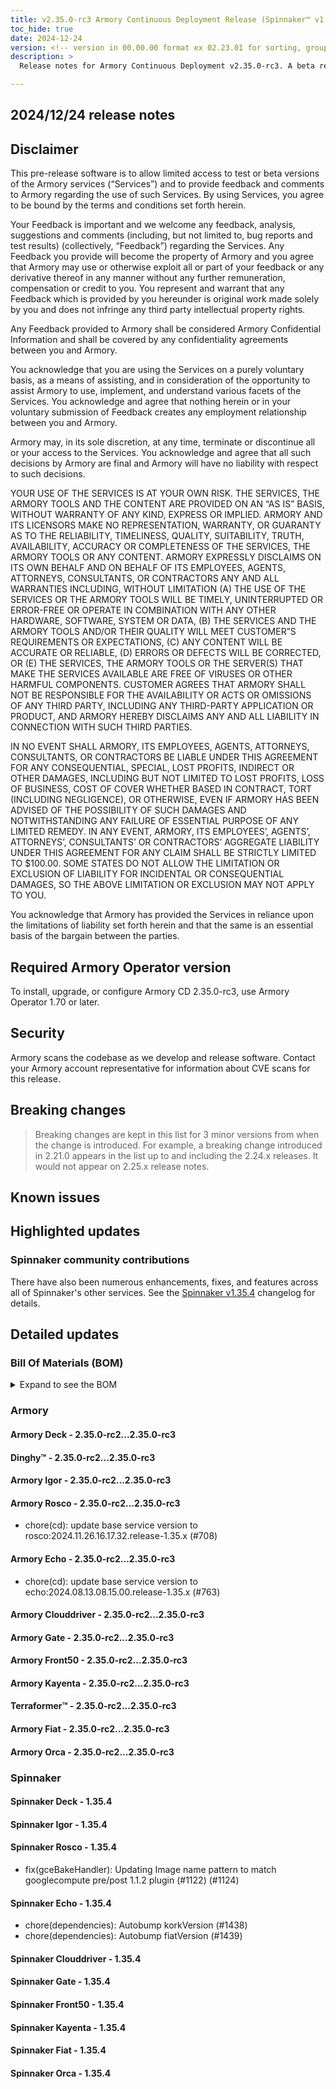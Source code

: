 ```yaml
---
title: v2.35.0-rc3 Armory Continuous Deployment Release (Spinnaker™ v1.35.4)
toc_hide: true
date: 2024-12-24
version: <!-- version in 00.00.00 format ex 02.23.01 for sorting, grouping -->
description: >
  Release notes for Armory Continuous Deployment v2.35.0-rc3. A beta release is not meant for installation in production environments.

---
```


## 2024/12/24 release notes

## Disclaimer

This pre-release software is to allow limited access to test or beta versions of the Armory services (“Services”) and to provide feedback and comments to Armory regarding the use of such Services. By using Services, you agree to be bound by the terms and conditions set forth herein.

Your Feedback is important and we welcome any feedback, analysis, suggestions and comments (including, but not limited to, bug reports and test results) (collectively, “Feedback”) regarding the Services. Any Feedback you provide will become the property of Armory and you agree that Armory may use or otherwise exploit all or part of your feedback or any derivative thereof in any manner without any further remuneration, compensation or credit to you. You represent and warrant that any Feedback which is provided by you hereunder is original work made solely by you and does not infringe any third party intellectual property rights.

Any Feedback provided to Armory shall be considered Armory Confidential Information and shall be covered by any confidentiality agreements between you and Armory.

You acknowledge that you are using the Services on a purely voluntary basis, as a means of assisting, and in consideration of the opportunity to assist Armory to use, implement, and understand various facets of the Services. You acknowledge and agree that nothing herein or in your voluntary submission of Feedback creates any employment relationship between you and Armory.

Armory may, in its sole discretion, at any time, terminate or discontinue all or your access to the Services. You acknowledge and agree that all such decisions by Armory are final and Armory will have no liability with respect to such decisions.

YOUR USE OF THE SERVICES IS AT YOUR OWN RISK. THE SERVICES, THE ARMORY TOOLS AND THE CONTENT ARE PROVIDED ON AN “AS IS” BASIS, WITHOUT WARRANTY OF ANY KIND, EXPRESS OR IMPLIED. ARMORY AND ITS LICENSORS MAKE NO REPRESENTATION, WARRANTY, OR GUARANTY AS TO THE RELIABILITY, TIMELINESS, QUALITY, SUITABILITY, TRUTH, AVAILABILITY, ACCURACY OR COMPLETENESS OF THE SERVICES, THE ARMORY TOOLS OR ANY CONTENT. ARMORY EXPRESSLY DISCLAIMS ON ITS OWN BEHALF AND ON BEHALF OF ITS EMPLOYEES, AGENTS, ATTORNEYS, CONSULTANTS, OR CONTRACTORS ANY AND ALL WARRANTIES INCLUDING, WITHOUT LIMITATION (A) THE USE OF THE SERVICES OR THE ARMORY TOOLS WILL BE TIMELY, UNINTERRUPTED OR ERROR-FREE OR OPERATE IN COMBINATION WITH ANY OTHER HARDWARE, SOFTWARE, SYSTEM OR DATA, (B) THE SERVICES AND THE ARMORY TOOLS AND/OR THEIR QUALITY WILL MEET CUSTOMER”S REQUIREMENTS OR EXPECTATIONS, (C) ANY CONTENT WILL BE ACCURATE OR RELIABLE, (D) ERRORS OR DEFECTS WILL BE CORRECTED, OR (E) THE SERVICES, THE ARMORY TOOLS OR THE SERVER(S) THAT MAKE THE SERVICES AVAILABLE ARE FREE OF VIRUSES OR OTHER HARMFUL COMPONENTS. CUSTOMER AGREES THAT ARMORY SHALL NOT BE RESPONSIBLE FOR THE AVAILABILITY OR ACTS OR OMISSIONS OF ANY THIRD PARTY, INCLUDING ANY THIRD-PARTY APPLICATION OR PRODUCT, AND ARMORY HEREBY DISCLAIMS ANY AND ALL LIABILITY IN CONNECTION WITH SUCH THIRD PARTIES.

IN NO EVENT SHALL ARMORY, ITS EMPLOYEES, AGENTS, ATTORNEYS, CONSULTANTS, OR CONTRACTORS BE LIABLE UNDER THIS AGREEMENT FOR ANY CONSEQUENTIAL, SPECIAL, LOST PROFITS, INDIRECT OR OTHER DAMAGES, INCLUDING BUT NOT LIMITED TO LOST PROFITS, LOSS OF BUSINESS, COST OF COVER WHETHER BASED IN CONTRACT, TORT (INCLUDING NEGLIGENCE), OR OTHERWISE, EVEN IF ARMORY HAS BEEN ADVISED OF THE POSSIBILITY OF SUCH DAMAGES AND NOTWITHSTANDING ANY FAILURE OF ESSENTIAL PURPOSE OF ANY LIMITED REMEDY. IN ANY EVENT, ARMORY, ITS EMPLOYEES’, AGENTS’, ATTORNEYS’, CONSULTANTS’ OR CONTRACTORS’ AGGREGATE LIABILITY UNDER THIS AGREEMENT FOR ANY CLAIM SHALL BE STRICTLY LIMITED TO $100.00. SOME STATES DO NOT ALLOW THE LIMITATION OR EXCLUSION OF LIABILITY FOR INCIDENTAL OR CONSEQUENTIAL DAMAGES, SO THE ABOVE LIMITATION OR EXCLUSION MAY NOT APPLY TO YOU.

You acknowledge that Armory has provided the Services in reliance upon the limitations of liability set forth herein and that the same is an essential basis of the bargain between the parties.


## Required Armory Operator version

To install, upgrade, or configure Armory CD 2.35.0-rc3, use Armory Operator 1.70 or later.

## Security

Armory scans the codebase as we develop and release software. Contact your Armory account representative for information about CVE scans for this release.

## Breaking changes
<!-- Copy/paste from the previous version if there are recent ones. We can drop breaking changes after 3 minor versions. Add new ones from OSS and Armory. -->

> Breaking changes are kept in this list for 3 minor versions from when the change is introduced. For example, a breaking change introduced in 2.21.0 appears in the list up to and including the 2.24.x releases. It would not appear on 2.25.x release notes.

## Known issues
<!-- Copy/paste known issues from the previous version if they're not fixed. Add new ones from OSS and Armory. If there aren't any issues, state that so readers don't think we forgot to fill out this section. -->

## Highlighted updates

<!--
Each item category (such as UI) under here should be an h3 (###). List the following info that service owners should be able to provide:
- Major changes or new features we want to call out for Armory and OSS. Changes should be grouped under end user understandable sections. For example, instead of Deck, use UI. Instead of Fiat, use Permissions.
- Fixes to any known issues from previous versions that we have in release notes. These can all be grouped under a Fixed issues H3.
-->




###  Spinnaker community contributions

There have also been numerous enhancements, fixes, and features across all of Spinnaker's other services. See the
[Spinnaker v1.35.4](https://www.spinnaker.io/changelogs/1.35.4-changelog/) changelog for details.

## Detailed updates

### Bill Of Materials (BOM)

<details><summary>Expand to see the BOM</summary>
<pre class="highlight">
<code>artifactSources:
  dockerRegistry: docker.io/armory
dependencies:
  redis:
    commit: null
    version: 2:2.8.4-2
services:
  clouddriver:
    commit: a256c81616326e55b654692f924fc950744d7b6c
    version: 2.35.0-rc3
  deck:
    commit: b04971d387e1a0664f536427976c0d64733044b5
    version: 2.35.0-rc3
  dinghy:
    commit: 50041173d1a043493409059e7fa5d7a1a80fb553
    version: 2.35.0-rc3
  echo:
    commit: 6117e5941dda2f2faa52639cba5e8449b0a64d0c
    version: 2.35.0-rc3
  fiat:
    commit: ce4a5e689b66fce9f5aa4e3039f0fe1af5e69f74
    version: 2.35.0-rc3
  front50:
    commit: 900b169d3cea95992d781e22939bb5fa1224a75d
    version: 2.35.0-rc3
  gate:
    commit: af49faafbd341109028335630f25c46e9077bc1f
    version: 2.35.0-rc3
  igor:
    commit: 56f0c75e06b79f2e3029b0b0da323a2d6c0dff6f
    version: 2.35.0-rc3
  kayenta:
    commit: ac4b20926966e3b984c9b46ae241c5a12e0dddc2
    version: 2.35.0-rc3
  monitoring-daemon:
    commit: null
    version: 2.26.0
  monitoring-third-party:
    commit: null
    version: 2.26.0
  orca:
    commit: 9e94501096394c824bbfca5be5707d0d2c5f1713
    version: 2.35.0-rc3
  rosco:
    commit: 9259f32ee4c6beb1bf1da32c0161590ecf3de800
    version: 2.35.0-rc3
  terraformer:
    commit: 9756bee07eaabbb25b54812996314c22554ec1c0
    version: 2.35.0-rc3
timestamp: "2024-12-24 01:02:24"
version: 2.35.0-rc3
</code>
</pre>
</details>

### Armory


#### Armory Deck - 2.35.0-rc2...2.35.0-rc3


#### Dinghy™ - 2.35.0-rc2...2.35.0-rc3


#### Armory Igor - 2.35.0-rc2...2.35.0-rc3


#### Armory Rosco - 2.35.0-rc2...2.35.0-rc3

  - chore(cd): update base service version to rosco:2024.11.26.16.17.32.release-1.35.x (#708)

#### Armory Echo - 2.35.0-rc2...2.35.0-rc3

  - chore(cd): update base service version to echo:2024.08.13.08.15.00.release-1.35.x (#763)

#### Armory Clouddriver - 2.35.0-rc2...2.35.0-rc3


#### Armory Gate - 2.35.0-rc2...2.35.0-rc3


#### Armory Front50 - 2.35.0-rc2...2.35.0-rc3


#### Armory Kayenta - 2.35.0-rc2...2.35.0-rc3


#### Terraformer™ - 2.35.0-rc2...2.35.0-rc3


#### Armory Fiat - 2.35.0-rc2...2.35.0-rc3


#### Armory Orca - 2.35.0-rc2...2.35.0-rc3



### Spinnaker


#### Spinnaker Deck - 1.35.4


#### Spinnaker Igor - 1.35.4


#### Spinnaker Rosco - 1.35.4

  - fix(gceBakeHandler): Updating Image name pattern to match googlecompute pre/post 1.1.2 plugin (#1122) (#1124)

#### Spinnaker Echo - 1.35.4

  - chore(dependencies): Autobump korkVersion (#1438)
  - chore(dependencies): Autobump fiatVersion (#1439)

#### Spinnaker Clouddriver - 1.35.4


#### Spinnaker Gate - 1.35.4


#### Spinnaker Front50 - 1.35.4


#### Spinnaker Kayenta - 1.35.4


#### Spinnaker Fiat - 1.35.4


#### Spinnaker Orca - 1.35.4



